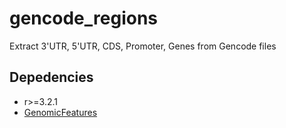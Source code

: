 # gencode_regions
Extract 3'UTR, 5'UTR, CDS, Promoter, Genes from Gencode files

## Depedencies

- r>=3.2.1
- [GenomicFeatures](http://bioconductor.org/packages/release/bioc/html/GenomicFeatures.html)
